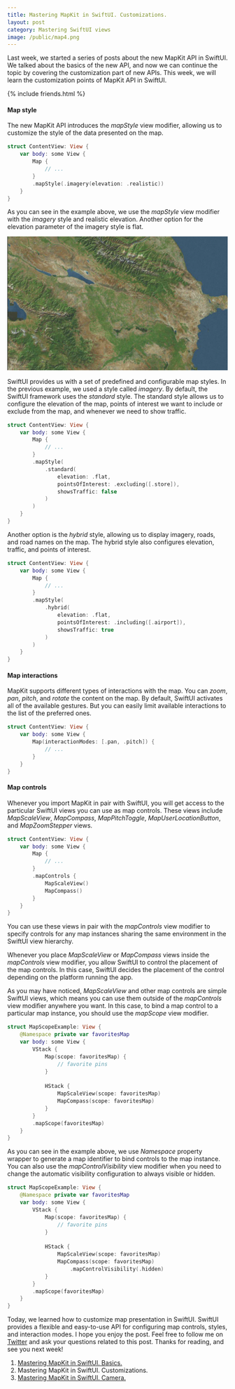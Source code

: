 ```yaml
---
title: Mastering MapKit in SwiftUI. Customizations.
layout: post
category: Mastering SwiftUI views
image: /public/map4.png
---
```


Last week, we started a series of posts about the new MapKit API in SwiftUI. We talked about the basics of the new API, and now we can continue the topic by covering the customization part of new APIs. This week, we will learn the customization points of MapKit API in SwiftUI.

{% include friends.html %}

#### Map style
The new MapKit API introduces the *mapStyle* view modifier, allowing us to customize the style of the data presented on the map.

```swift
struct ContentView: View {
    var body: some View {
        Map {
            // ...
        }
        .mapStyle(.imagery(elevation: .realistic))
    }
}
```

As you can see in the example above, we use the *mapStyle* view modifier with the *imagery* style and realistic elevation. Another option for the elevation parameter of the imagery style is flat.

![imagery-map](/public/map4.png)

SwiftUI provides us with a set of predefined and configurable map styles. In the previous example, we used a style called *imagery*. By default, the SwiftUI framework uses the *standard* style. The standard style allows us to configure the elevation of the map, points of interest we want to include or exclude from the map, and whenever we need to show traffic.

```swift
struct ContentView: View {
    var body: some View {
        Map {
            // ...
        }
        .mapStyle(
            .standard(
                elevation: .flat,
                pointsOfInterest: .excluding([.store]),
                showsTraffic: false
            )
        )
    }
}
```

Another option is the *hybrid* style, allowing us to display imagery, roads, and road names on the map. The hybrid style also configures elevation, traffic, and points of interest.

```swift
struct ContentView: View {
    var body: some View {
        Map {
            // ...
        }
        .mapStyle(
            .hybrid(
                elevation: .flat,
                pointsOfInterest: .including([.airport]),
                showsTraffic: true
            )
        )
    }
}
```

#### Map interactions
MapKit supports different types of interactions with the map. You can *zoom*, *pan*, *pitch*, and *rotate* the content on the map. By default, SwiftUI activates all of the available gestures. But you can easily limit available interactions to the list of the preferred ones.

```swift
struct ContentView: View {
    var body: some View {
        Map(interactionModes: [.pan, .pitch]) {
            // ...
        }
    }
}
```

#### Map controls
Whenever you import MapKit in pair with SwiftUI, you will get access to the particular SwiftUI views you can use as map controls. These views include *MapScaleView*, *MapCompass*, *MapPitchToggle*, *MapUserLocationButton*, and *MapZoomStepper* views.

```swift
struct ContentView: View {
    var body: some View {
        Map {
            // ...
        }
        .mapControls {
            MapScaleView()
            MapCompass()
        }
    }
}
```

You can use these views in pair with the *mapControls* view modifier to specify controls for any map instances sharing the same environment in the SwiftUI view hierarchy.

Whenever you place *MapScaleView* or *MapCompass* views inside the *mapControls* view modifier, you allow SwiftUI to control the placement of the map controls. In this case, SwiftUI decides the placement of the control depending on the platform running the app.

As you may have noticed, *MapScaleView* and other map controls are simple SwiftUI views, which means you can use them outside of the *mapControls* view modifier anywhere you want. In this case, to bind a map control to a particular map instance, you should use the *mapScope* view modifier.

```swift
struct MapScopeExample: View {
    @Namespace private var favoritesMap
    var body: some View {
        VStack {
            Map(scope: favoritesMap) {
                // favorite pins
            }
            
            HStack {
                MapScaleView(scope: favoritesMap)
                MapCompass(scope: favoritesMap)
            }
        }
        .mapScope(favoritesMap)
    }
}
```
As you can see in the example above, we use *Namespace* property wrapper to generate a map identifier to bind controls to the map instance. You can also use the *mapControlVisibility* view modifier when you need to change the automatic visibility configuration to always visible or hidden.

```swift
struct MapScopeExample: View {
    @Namespace private var favoritesMap
    var body: some View {
        VStack {
            Map(scope: favoritesMap) {
                // favorite pins
            }
            
            HStack {
                MapScaleView(scope: favoritesMap)
                MapCompass(scope: favoritesMap)
                    .mapControlVisibility(.hidden)
            }
        }
        .mapScope(favoritesMap)
    }
}
```

Today, we learned how to customize map presentation in SwiftUI. SwiftUI provides a flexible and easy-to-use API for configuring map controls, styles, and interaction modes. I hope you enjoy the post. Feel free to follow me on [Twitter](https://twitter.com/mecid) and ask your questions related to this post. Thanks for reading, and see you next week!

1. [Mastering MapKit in SwiftUI. Basics.](/2023/11/28/mastering-mapkit-in-swiftui-basics/)
2. Mastering MapKit in SwiftUI. Customizations.
3. [Mastering MapKit in SwiftUI. Camera.](/2023/12/12/mastering-mapkit-in-swiftui-camera/)
